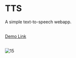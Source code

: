 # TTS
A simple text-to-speech webapp.<br><br>

<a href="https://jo-erl.github.io/TTS/">Demo Link</a><br><br>


![15](https://github.com/Jo-erl/3dcarousel/assets/133300552/aafaa6fe-945e-47ac-a544-757c8e68a024)
